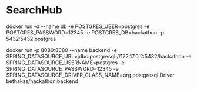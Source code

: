 # SearchHub



docker run -d --name db -e POSTGRES_USER=postgres -e POSTGRES_PASSWORD=12345 -e POSTGRES_DB=hackathon -p 5432:5432 postgres



docker run -p 8080:8080 --name backend -e SPRING_DATASOURCE_URL=jdbc:postgresql://172.17.0.2:5432/hackathon -e SPRING_DATASOURCE_USERNAME=postgres -e SPRING_DATASOURCE_PASSWORD=12345 -e SPRING_DATASOURCE_DRIVER_CLASS_NAME=org.postgresql.Driver bethakzs/hackathon:backend
